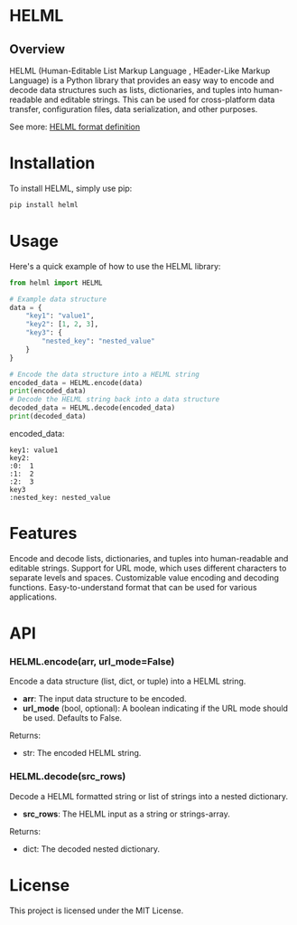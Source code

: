 # HELML

## Overview
HELML (Human-Editable List Markup Language , HEader-Like Markup Language) is a Python library that provides an easy way to encode and decode data structures such as lists, dictionaries, and tuples into human-readable and editable strings. This can be used for cross-platform data transfer, configuration files, data serialization, and other purposes.

See more: [HELML format definition](https://github.com/dynoser/HELML/blob/master/README-HELML_en.md)


# Installation
To install HELML, simply use pip:

```bash
pip install helml
```

# Usage

Here's a quick example of how to use the HELML library:

```python
from helml import HELML

# Example data structure
data = {
    "key1": "value1",
    "key2": [1, 2, 3],
    "key3": {
        "nested_key": "nested_value"
    }
}

# Encode the data structure into a HELML string
encoded_data = HELML.encode(data)
print(encoded_data)
# Decode the HELML string back into a data structure
decoded_data = HELML.decode(encoded_data)
print(decoded_data)
```
encoded_data:
```console
key1: value1
key2:
:0:  1
:1:  2
:2:  3
key3
:nested_key: nested_value
```


# Features
Encode and decode lists, dictionaries, and tuples into human-readable and editable strings.
Support for URL mode, which uses different characters to separate levels and spaces.
Customizable value encoding and decoding functions.
Easy-to-understand format that can be used for various applications.

# API

### **HELML.encode**(arr, url_mode=False)

Encode a data structure (list, dict, or tuple) into a HELML string.

- **arr**: The input data structure to be encoded.
- **url_mode** (bool, optional): A boolean indicating if the URL mode should be used. Defaults to False.

Returns:

- str: The encoded HELML string.

### **HELML.decode**(src_rows)

Decode a HELML formatted string or list of strings into a nested dictionary.

- **src_rows**: The HELML input as a string or strings-array.

Returns:

- dict: The decoded nested dictionary.


# License
This project is licensed under the MIT License.
